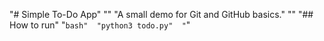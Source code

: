 "# Simple To-Do App" 
"" 
"A small demo for Git and GitHub basics." 
"" 
"## How to run" 
"```bash" 
"python3 todo.py" 
"```" 
